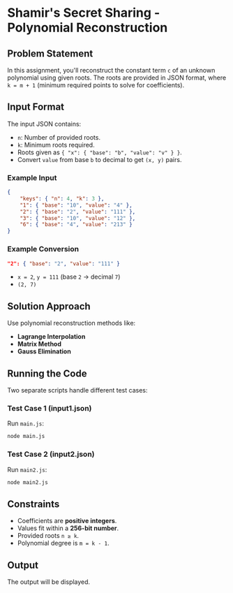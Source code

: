 # Shamir's Secret Sharing - Polynomial Reconstruction

## Problem Statement
In this assignment, you'll reconstruct the constant term `c` of an unknown polynomial using given roots. The roots are provided in JSON format, where `k = m + 1` (minimum required points to solve for coefficients).

## Input Format
The input JSON contains:
- `n`: Number of provided roots.
- `k`: Minimum roots required.
- Roots given as `{ "x": { "base": "b", "value": "v" } }`.
- Convert `value` from base `b` to decimal to get `(x, y)` pairs.

### Example Input
```json
{
    "keys": { "n": 4, "k": 3 },
    "1": { "base": "10", "value": "4" },
    "2": { "base": "2", "value": "111" },
    "3": { "base": "10", "value": "12" },
    "6": { "base": "4", "value": "213" }
}
```

### Example Conversion
```json
"2": { "base": "2", "value": "111" }
```
- `x = 2`, `y = 111` (base `2` → decimal `7`)
- `(2, 7)`

## Solution Approach
Use polynomial reconstruction methods like:
- **Lagrange Interpolation**
- **Matrix Method**
- **Gauss Elimination**

## Running the Code
Two separate scripts handle different test cases:

### Test Case 1 (input1.json)
Run `main.js`:
```sh
node main.js
```

### Test Case 2 (input2.json)
Run `main2.js`:
```sh
node main2.js
```

## Constraints
- Coefficients are **positive integers**.
- Values fit within a **256-bit number**.
- Provided roots `n ≥ k`.
- Polynomial degree is `m = k - 1`.

## Output
The output will be displayed.


